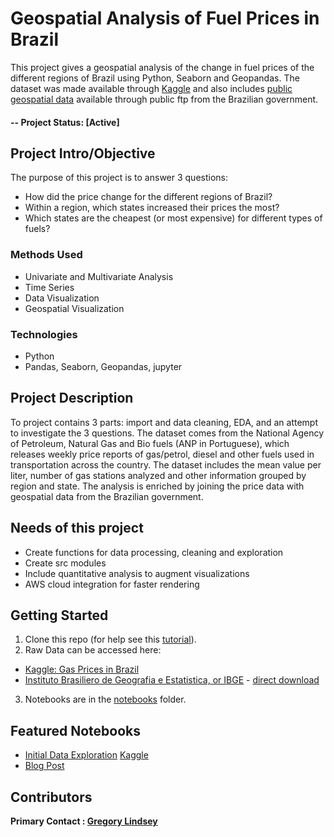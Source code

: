 # Geospatial Analysis of Fuel Prices in Brazil
This project gives a geospatial analysis of the change in fuel prices of the different regions of Brazil using Python, Seaborn and Geopandas. The dataset was made available through [Kaggle](https://www.kaggle.com/matheusfreitag/gas-prices-in-brazil) and also includes [public geospatial data](ftp://geoftp.ibge.gov.br/organizacao_do_territorio/malhas_territoriais/malhas_municipais/municipio_2016/Brasil/BR/) available through public ftp from the Brazilian government.

#### -- Project Status: [Active]

## Project Intro/Objective
The purpose of this project is to answer 3 questions:
* How did the price change for the different regions of Brazil?
* Within a region, which states increased their prices the most?
* Which states are the cheapest (or most expensive) for different types of fuels?

### Methods Used
* Univariate and Multivariate Analysis
* Time Series
* Data Visualization
* Geospatial Visualization

### Technologies
* Python
* Pandas, Seaborn, Geopandas, jupyter

## Project Description
To project contains 3 parts: import and data cleaning, EDA, and an attempt to investigate the 3 questions. The dataset comes from the National Agency of Petroleum, Natural Gas and Bio fuels (ANP in Portuguese), which releases weekly price reports of gas/petrol, diesel and other fuels used in transportation across the country. The dataset includes the mean value per liter, number of gas stations analyzed and other information grouped by region and state. The analysis is enriched by joining the price data with geospatial data from the Brazilian government.

## Needs of this project

- Create functions for data processing, cleaning and exploration
- Create src modules
- Include quantitative analysis to augment visualizations
- AWS cloud integration for faster rendering

## Getting Started

1. Clone this repo (for help see this [tutorial](https://help.github.com/articles/cloning-a-repository/)).
2. Raw Data can be accessed here:
* [Kaggle: Gas Prices in Brazil](https://www.kaggle.com/matheusfreitag/gas-prices-in-brazil/downloads/gas-prices-in-brazil.zip/3)
* [Instituto Brasiliero de Geografia e Estatistica, or IBGE](https://www.ibge.gov.br/geociencias/downloads-geociencias.html) - [direct download](ftp://geoftp.ibge.gov.br/organizacao_do_territorio/malhas_territoriais/malhas_municipais/municipio_2018/Brasil/BR/br_unidades_da_federacao.zip)
3. Notebooks are in the [notebooks](https://github.com/gclindsey/brazil-fuel-price/tree/master/notebooks) folder.

## Featured Notebooks
* [Initial Data Exploration](https://github.com/gclindsey/brazil-fuel-price/blob/master/notebooks/20190920-gcl-initial-exploration.ipynb) [Kaggle]()
* [Blog Post](link)


## Contributors

**Primary Contact : [Gregory Lindsey](https://github.com/gclindsey)**
